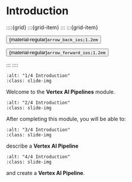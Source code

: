# Introduction

<aside class="margin sidebar">

::::{grid}
:::{grid-item}
:::
:::{grid-item}
<div id="slide-controls" class="btn-toolbar justify-content-between">

<button id="arrow_back" class="sd-btn">{material-regular}`arrow_back_ios;1.2em`</button>

<button id="arrow_forward" class="sd-btn">{material-regular}`arrow_forward_ios;1.2em`</button>
</div>
:::
::::
</aside>
<div class="slides">
<div>

```{image} ../../../images/gcp_courses/ml_in_the_enterprise/vertex_ai_pipelines/intro/001.jpg
:alt: "1/4 Introduction"
:class: slide-img
```
<div class="cell tag_remove-input tag_output_scroll docutils container">
<div class="cell_output docutils container">

Welcome to the **Vertex AI Pipelines** module.
</div>
</div>
</div>
</div>
<div class="slides">
<div>

```{image} ../../../images/gcp_courses/ml_in_the_enterprise/vertex_ai_pipelines/intro/002.jpg
:alt: "2/4 Introduction"
:class: slide-img
```
<div class="cell tag_remove-input tag_output_scroll docutils container">
<div class="cell_output docutils container">

After completing this module, you will be able to:
</div>
</div>
</div>
</div>
<div class="slides">
<div>

```{image} ../../../images/gcp_courses/ml_in_the_enterprise/vertex_ai_pipelines/intro/003.jpg
:alt: "3/4 Introduction"
:class: slide-img
```
<div class="cell tag_remove-input tag_output_scroll docutils container">
<div class="cell_output docutils container">

describe a **Vertex AI Pipeline**
</div>
</div>
</div>
</div>
<div class="slides">
<div>

```{image} ../../../images/gcp_courses/ml_in_the_enterprise/vertex_ai_pipelines/intro/004.jpg
:alt: "4/4 Introduction"
:class: slide-img
```
<div class="cell tag_remove-input tag_output_scroll docutils container">
<div class="cell_output docutils container">

and create a **Vertex AI Pipeline**.
</div>
</div>
</div>
</div>
